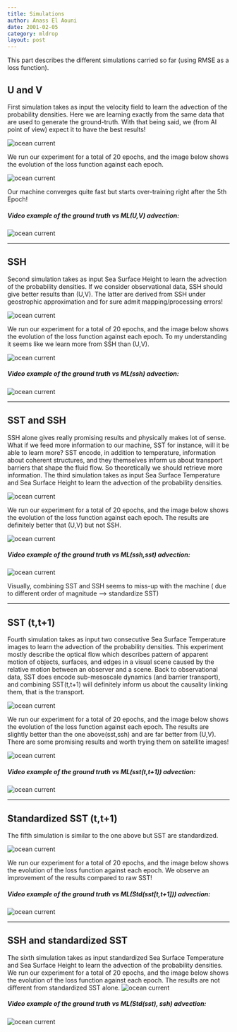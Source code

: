 ```yaml
---
title: Simulations 
author: Anass El Aouni
date: 2001-02-05
category: mldrop
layout: post
---
```


This part describes the different simulations carried so far (using RMSE as a loss function). 

U and V
-------------

First simulation takes as input the velocity field to learn the advection of the probability densities. Here we are learning exactly from the same data that are used to generate the ground-truth. With that being said, we (from AI point of view) expect it to have the best results!

![ocean current](../assets/images/ML_uv.png)

We run our experiment for a total of 20 epochs, and the image below shows the evolution of the loss function against each epoch.


![ocean current](../assets/images/eval1.png)

Our machine converges quite fast but starts over-training right after the 5th Epoch!

##### Video example of the ground truth vs ML(U,V) advection:
![ocean current](../assets/images/video_uv.gif)


***

SSH
-------------

Second simulation takes as input  Sea Surface Height to learn the advection of the probability densities.
If we consider observational data, SSH should give better results than (U,V). The latter are derived from SSH under geostrophic approximation and for sure admit mapping/processing errors! 

![ocean current](../assets/images/ML_ssh.png)


We run our experiment for a total of 20 epochs, and the image below shows the evolution of the loss function against each epoch. To my understanding it seems like we learn more from SSH than (U,V). 

![ocean current](../assets/images/eval2.png)

##### Video example of the ground truth vs ML(ssh) advection:
![ocean current](../assets/images/video_ssh.gif)


***

SST and SSH
-------------

SSH alone gives really promising results and physically makes lot of sense. What if we feed more information to our machine, SST for instance,  will it be able to learn more?
SST encode, in addition to temperature, information about coherent structures, and they themselves inform us about transport barriers that shape the fluid flow. So theoretically we should retrieve more information. 
The third simulation takes as input Sea Surface Temperature and Sea Surface Height to learn the advection of the probability densities.

![ocean current](../assets/images/ML_sstssh.png)


We run our experiment for a total of 20 epochs, and the image below shows the evolution of the loss function against each epoch. The results are definitely better that (U,V) but not SSH. 

![ocean current](../assets/images/eval3.png)


##### Video example of the ground truth vs ML(ssh,sst) advection:
![ocean current](../assets/images/video_sstssh.gif)

Visually, combining SST and SSH seems to miss-up with the machine ( due to different order of magnitude --> standardize SST)


***

SST (t,t+1)
-------------


Fourth simulation takes as input two consecutive Sea Surface Temperature images to learn the advection of the probability densities.
This experiment mostly describe the optical flow which describes pattern of apparent motion of objects, surfaces, and edges in a visual scene caused by the relative motion between an observer and a scene.
Back to observational data, SST does encode sub-mesoscale dynamics (and barrier transport), and combining SST(t,t+1) will definitely inform us about the causality linking them, that is the transport.

![ocean current](../assets/images/ML_sst.png)

We run our experiment for a total of 20 epochs, and the image below shows the evolution of the loss function against each epoch.
The results are slightly better than the one above(sst,ssh) and are far better from (U,V). There are some promising results and worth trying them on satellite images!

![ocean current](../assets/images/eval4.png)

##### Video example of the ground truth vs ML(sst(t,t+1)) advection:
![ocean current](../assets/images/video_sst.gif)


***

Standardized SST (t,t+1)
-------------

The fifth simulation is similar to the one above but SST are standardized. 

![ocean current](../assets/images/eval6.png)

We run our experiment for a total of 20 epochs, and the image below shows the evolution of the loss function against each epoch. We observe an improvement of the results compared to raw SST!

##### Video example of the ground truth vs ML(Std(sst[t,t+1])) advection:
![ocean current](../assets/images/video_ssst.gif)


***

SSH and  standardized SST 
-------------

The sixth simulation takes as input standardized Sea Surface Temperature and Sea Surface Height to learn the advection of the probability densities.
We run our experiment for a total of 20 epochs, and the image below shows the evolution of the loss function against each epoch. The results are not different from standardized SST alone.
![ocean current](../assets/images/eval5.png)


##### Video example of the ground truth vs ML(Std(sst), ssh) advection:
![ocean current](../assets/images/video_ssstssh.gif)



